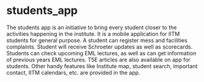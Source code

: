 # students_app
The students app is an initiative to bring every student closer to the activities happening in the institute. It is a mobile application for IITM students for general purpose. A student can register mess and facilities complaints. Student will receive Schroeter updates as well as scorecards. Students can check upcoming EML lectures, as well as can get information of previous years EML lectures.  T5E articles are also available on app for students. Other handy features like Institute map, student search, important contact, IITM calendars, etc. are provided in the app.     
